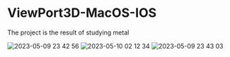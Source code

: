 # ViewPort3D-MacOS-IOS
The project is the result of studying metal



![2023-05-09 23 42 56](https://github.com/Rodiewww7801/ViewPort3D-MacOS-IOS/assets/23012455/a77044fb-0a73-454f-aaf1-5181b19e77e2)
![2023-05-10 02 12 34](https://github.com/Rodiewww7801/ViewPort3D-MacOS-IOS/assets/23012455/7a14695e-9d32-4e05-a49e-bea0f99cbd06)
![2023-05-09 23 43 03](https://github.com/Rodiewww7801/ViewPort3D-MacOS-IOS/assets/23012455/e21a04fb-afc6-40f5-a7a7-dd95ed8bb78c)

